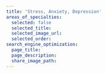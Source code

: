 ```yaml
---
title: 'Stress, Anxiety, Depression'
areas_of_specialties:
  selected: false
  selected_title:
  selected_image_url:
  selected_order:
search_engine_optimization:
  page_title:
  page_description:
  share_image_path:
---
```

